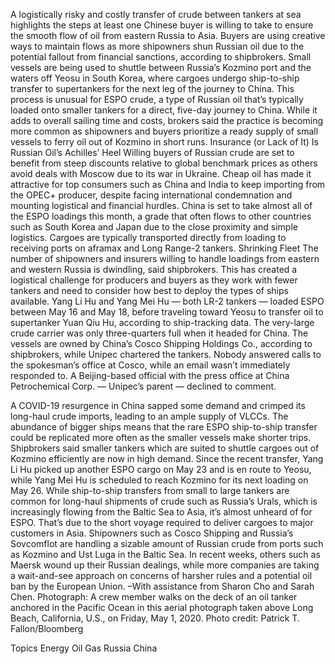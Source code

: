 A logistically risky and costly transfer of crude between tankers at sea highlights the steps at least one Chinese buyer is willing to take to ensure the smooth flow of oil from eastern Russia to Asia.
Buyers are using creative ways to maintain flows as more shipowners shun Russian oil due to the potential fallout from financial sanctions, according to shipbrokers. Small vessels are being used to shuttle between Russia’s Kozmino port and the waters off Yeosu in South Korea, where cargoes undergo ship-to-ship transfer to supertankers for the next leg of the journey to China.
This process is unusual for ESPO crude, a type of Russian oil that’s typically loaded onto smaller tankers for a direct, five-day journey to China. While it adds to overall sailing time and costs, brokers said the practice is becoming more common as shipowners and buyers prioritize a ready supply of small vessels to ferry oil out of Kozmino in short runs.
Insurance (or Lack of It) Is Russian Oil’s Achilles’ Heel
Willing buyers of Russian crude are set to benefit from steep discounts relative to global benchmark prices as others avoid deals with Moscow due to its war in Ukraine. Cheap oil has made it attractive for top consumers such as China and India to keep importing from the OPEC+ producer, despite facing international condemnation and mounting logistical and financial hurdles.
China is set to take almost all of the ESPO loadings this month, a grade that often flows to other countries such as South Korea and Japan due to the close proximity and simple logistics. Cargoes are typically transported directly from loading to receiving ports on aframax and Long Range-2 tankers.
Shrinking Fleet
The number of shipowners and insurers willing to handle loadings from eastern and western Russia is dwindling, said shipbrokers. This has created a logistical challenge for producers and buyers as they work with fewer tankers and need to consider how best to deploy the types of ships available.
Yang Li Hu and Yang Mei Hu — both LR-2 tankers — loaded ESPO between May 16 and May 18, before traveling toward Yeosu to transfer oil to supertanker Yuan Qiu Hu, according to ship-tracking data. The very-large crude carrier was only three-quarters full when it headed for China.
The vessels are owned by China’s Cosco Shipping Holdings Co., according to shipbrokers, while Unipec chartered the tankers. Nobody answered calls to the spokesman’s office at Cosco, while an email wasn’t immediately responded to. A Beijing-based official with the press office at China Petrochemical Corp. — Unipec’s parent — declined to comment.

A COVID-19 resurgence in China sapped some demand and crimped its long-haul crude imports, leading to an ample supply of VLCCs. The abundance of bigger ships means that the rare ESPO ship-to-ship transfer could be replicated more often as the smaller vessels make shorter trips.
Shipbrokers said smaller tankers which are suited to shuttle cargoes out of Kozmino efficiently are now in high demand. Since the recent transfer, Yang Li Hu picked up another ESPO cargo on May 23 and is en route to Yeosu, while Yang Mei Hu is scheduled to reach Kozmino for its next loading on May 26.
While ship-to-ship transfers from small to large tankers are common for long-haul shipments of crude such as Russia’s Urals, which is increasingly flowing from the Baltic Sea to Asia, it’s almost unheard of for ESPO. That’s due to the short voyage required to deliver cargoes to major customers in Asia.
Shipowners such as Cosco Shipping and Russia’s Sovcomflot are handling a sizable amount of Russian crude from ports such as Kozmino and Ust Luga in the Baltic Sea. In recent weeks, others such as Maersk wound up their Russian dealings, while more companies are taking a wait-and-see approach on concerns of harsher rules and a potential oil ban by the European Union.
–With assistance from Sharon Cho and Sarah Chen.
Photograph: A crew member walks on the deck of an oil tanker anchored in the Pacific Ocean in this aerial photograph taken above Long Beach, California, U.S., on Friday, May 1, 2020. Photo credit: Patrick T. Fallon/Bloomberg

Topics
Energy
Oil Gas
Russia
China
